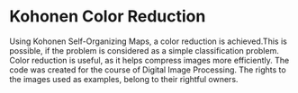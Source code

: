 # Kohonen Color Reduction
Using Kohonen Self-Organizing Maps, a color reduction is achieved.This is possible, if the problem is considered as a simple classification problem.
Color reduction is useful, as it helps compress images more efficiently. The code was created for the course of Digital Image Processing.
The rights to the images used as examples, belong to their rightful owners.

